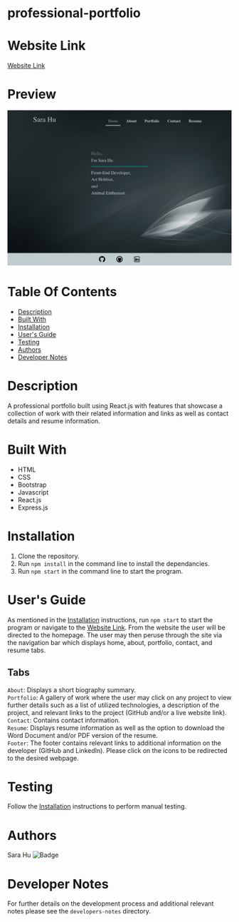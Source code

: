 # professional-portfolio

# Website Link
[Website Link](http://shhu21.github.io/professional-portfolio)

# Preview
![Preview Screenshot](./src/assets/images/screenshot.png)

# Table Of Contents
* [Description](#description)
* [Built With](#built-with)
* [Installation](#installation)
* [User's Guide](#users-guide)
* [Testing](#testing)
* [Authors](#authors)
* [Developer Notes](#deveroper-notes)

# Description
A professional portfolio built using React.js with features that showcase a collection of work with their related information and links as well as contact details and resume information.

# Built With
- HTML
- CSS
- Bootstrap
- Javascript
- React.js
- Express.js

# Installation
1. Clone the repository.
2. Run `npm install` in the command line to install the dependancies.
3. Run `npm start` in the command line to start the program.

# User's Guide
As mentioned in the [Installation](#installation) instructions, run `npm start` to start the program or navigate to the [Website Link](#website-link).  From the website the user will be directed to the homepage.  The user may then peruse through the site via the navigation bar which displays home, about, portfolio, contact, and resume tabs.

## Tabs
`About`: Displays a short biography summary. </br>
`Portfolio`: A gallery of work where the user may click on any project to view further details such as a list of utilized technologies, a description of the project, and relevant links to the project (GitHub and/or a live website link). </br>
`Contact`: Contains contact information. </br>
`Resume`: Displays resume information as well as the option to download the Word Document and/or PDF version of the resume. </br>
`Footer`: The footer contains relevant links to additional information on the developer (GitHub and LinkedIn).  Please click on the icons to be redirected to the desired webpage.

# Testing
Follow the [Installation](#installation) instructions to perform manual testing.

# Authors
Sara Hu ![Badge](https://img.shields.io/badge/Github-shhu21-4cbbb9)

# Developer Notes
For further details on the development process and additional relevant notes please see the `developers-notes` directory.
